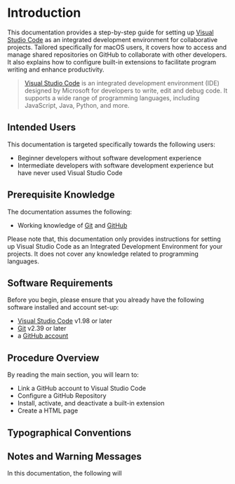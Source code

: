 # Introduction
This documentation provides a step-by-step guide for setting up [Visual Studio Code](https://code.visualstudio.com/) as an integrated development environment for collaborative projects. Tailored specifically for macOS users, it covers how to access and manage shared repositories on GitHub to collaborate with other developers. It also explains how to configure built-in extensions to facilitate program writing and enhance productivity.

> [Visual Studio Code](https://code.visualstudio.com/) is an integrated development environment (IDE) designed by Microsoft for developers to write, edit and debug code. It supports a wide range of programming languages, including JavaScript, Java, Python, and more.


## Intended Users
This documentation is targeted specifically towards the following users:

- Beginner developers without software development experience
- Intermediate developers with software development experience but have never used Visual Studio Code


## Prerequisite Knowledge
The documentation assumes the following:
- Working knowledge of [Git](https://git-scm.com/) and [GitHub](https://github.com/)

Please note that, this documentation only provides instructions for setting up Visual Studio Code as an Integrated Development Environment for your projects. It does not cover any knowledge related to programming languages.


## Software Requirements
[comment]: <> (Maybe rename this section to "Get Started" / "Prerequisite Requirements" because they are not just about the software)
Before you begin, please ensure that you already have the following software installed and account set-up:
- [Visual Studio Code](https://code.visualstudio.com/download) v1.98 or later
- [Git](https://git-scm.com/downloads/mac) v2.39 or later
- a [GitHub account](https://github.com/signup)


## Procedure Overview
By reading the main section, you will learn to:
- Link a GitHub account to Visual Studio Code
- Configure a GitHub Repository
- Install, activate, and deactivate a built-in extension
- Create a HTML page


## Typographical Conventions


## Notes and Warning Messages
In this documentation, the following will 
